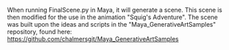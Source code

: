When running FinalScene.py in Maya, it will generate a scene. This scene is then modified for the use in the animation "Squig's Adventure". The scene was built upon the ideas and scripts in the "Maya_GenerativeArtSamples" repository, found here:
https://github.com/chalmersgit/Maya_GenerativeArtSamples 
